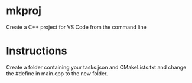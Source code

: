 # mkproj
Create a C++ project for VS Code from the command line

# Instructions
Create a folder containing your tasks.json and CMakeLists.txt and change the #define in main.cpp to the new folder.
